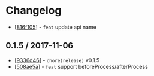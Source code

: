 # Changelog 

  * [[816f105](https://github.com/janryWang/super-plugin.githttps://github.com/janryWang/super-plugin/commit/816f1059d3d90efbed82916f6963a574d28ac523)] - `feat` update api name 

## 0.1.5 / 2017-11-06 

  * [[9336d46](https://github.com/janryWang/super-plugin.githttps://github.com/janryWang/super-plugin/commit/9336d46d7663f919730e7dfb01b85ab9d689c1d7)] - `chore(release)` v0.1.5 
  * [[508ae5a](https://github.com/janryWang/super-plugin.githttps://github.com/janryWang/super-plugin/commit/508ae5a5beca33d084ed001da487fb75c06dd75c)] - `feat` support beforeProcess/afterProcess 
